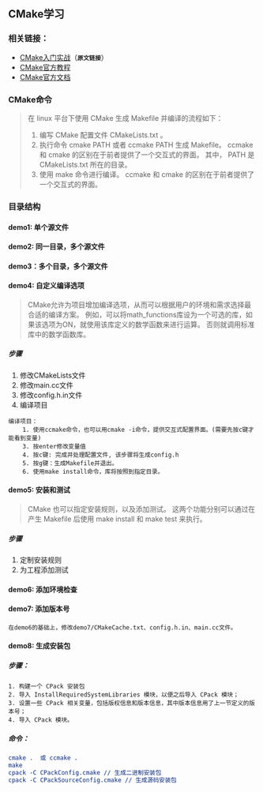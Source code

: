 CMake学习
-----------
### 相关链接：
- [CMake入门实战](http://www.hahack.com/codes/cmake/)（**`原文链接`**）
- [CMake官方教程](https://cmake.org/cmake-tutorial/)
- [CMake官方文档](https://cmake.org/cmake/help/cmake2.4docs.html)

### CMake命令
> 在 linux 平台下使用 CMake 生成 Makefile 并编译的流程如下：
   >
   > 1. 编写 CMake 配置文件 CMakeLists.txt 。
   > 2. 执行命令 cmake PATH 或者 ccmake PATH 生成 Makefile。 
       ccmake 和 cmake 的区别在于前者提供了一个交互式的界面。
       其中， PATH 是 CMakeLists.txt 所在的目录。
   > 3. 使用 make 命令进行编译。
       ccmake 和 cmake 的区别在于前者提供了一个交互式的界面。
       
### 目录结构
#### demo1: 单个源文件

#### demo2: 同一目录，多个源文件

#### demo3：多个目录，多个源文件

#### demo4: 自定义编译选项
> CMake允许为项目增加编译选项，从而可以根据用户的环境和需求选择最合适的编译方案。
> 例如，可以将math_functions库设为一个可选的库，如果该选项为ON，就使用该库定义的数学函数来进行运算。
> 否则就调用标准库中的数学函数库。
##### 步骤
1. 修改CMakeLists文件
2. 修改main.cc文件
3. 修改config.h.in文件
4. 编译项目
```$xslt
编译项目：
    1. 使用ccmake命令，也可以用cmake -i命令，提供交互式配置界面。(需要先按c键才能看到变量)
    3. 按enter修改变量值
    4. 按c键: 完成并处理配置文件, 该步骤将生成config.h
    5. 按g键：生成Makefile并退出。
    6. 使用make install命令，库将按照到指定目录。
``` 

#### demo5: 安装和测试
> CMake 也可以指定安装规则，以及添加测试。
> 这两个功能分别可以通过在产生 Makefile 后使用 make install 和 make test 来执行。
##### 步骤
1. 定制安装规则
2. 为工程添加测试

#### demo6: 添加环境检查

#### demo7: 添加版本号
``` 
在demo6的基础上，修改demo7/CMakeCache.txt、config.h.in、main.cc文件。
```

#### demo8: 生成安装包
##### 步骤：
```
1. 构建一个 CPack 安装包
2. 导入 InstallRequiredSystemLibraries 模块，以便之后导入 CPack 模块；
3. 设置一些 CPack 相关变量，包括版权信息和版本信息，其中版本信息用了上一节定义的版本号；
4. 导入 CPack 模块。
```
##### 命令：

```cmake
cmake .  或 ccmake .
make
cpack -C CPackConfig.cmake // 生成二进制安装包
cpack -C CPackSourceConfig.cmake // 生成源码安装包
```